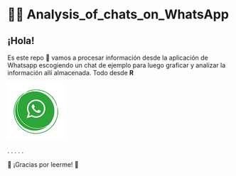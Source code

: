 # 🕵️‍♂️ Analysis_of_chats_on_WhatsApp

## ¡Hola!


Es este repo 🍚 vamos a procesar información desde la aplicación de Whatsapp escogiendo un chat de ejemplo para luego graficar y analizar la información allí almacenada. Todo desde **R**


![Resultados](/WH.png)


.
.
.
.
.

🦉 ¡Gracias por leerme!  🦉
